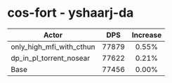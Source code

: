 # cos-fort - yshaarj-da
| Actor | DPS | Increase |
|---|:---:|:---:|
|only_high_mfi_with_cthun|77879|0.55%|
|dp_in_pl_torrent_nosear|77622|0.21%|
|Base|77456|0.00%|
